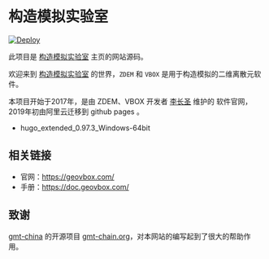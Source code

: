 # 构造模拟实验室

[![Deploy](https://github.com/geovbox/geovbox.com/actions/workflows/deploy.yml/badge.svg)](https://github.com/geovbox/geovbox.com/actions/workflows/deploy.yml)

此项目是 [构造模拟实验室](https://geovbox.com) 主页的网站源码。

欢迎来到 [构造模拟实验室](https://geovbox.com/) 的世界，`ZDEM` 和 `VBOX` 是用于构造模拟的二维离散元软件。

本项目开始于2017年，是由 ZDEM、VBOX 开发者 [李长圣](https://geovbox.com/about/lichangsheng/) 维护的 软件官网，2019年初由阿里云迁移到 github pages 。

- hugo_extended_0.97.3_Windows-64bit

## 相关链接

- 官网：https://geovbox.com/
- 手册：https://doc.geovbox.com/


## 致谢

[gmt-china](https://github.com/gmt-china) 的开源项目 [gmt-chain.org](https://github.com/gmt-china/gmt-china.org)，对本网站的编写起到了很大的帮助作用。

